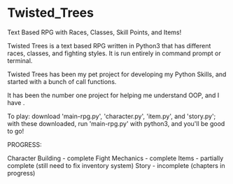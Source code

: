 # Twisted_Trees
Text Based RPG with Races, Classes, Skill Points, and Items!

Twisted Trees is a text based RPG written in Python3 that has different races, classes, and fighting styles. It is run entirely in command prompt or terminal.

Twisted Trees has been my pet project for developing my Python Skills, and started with a bunch of call functions.

It has been the number one project for helping me understand OOP, and I have .

To play: download 'main-rpg.py', 'character.py', 'item.py', and 'story.py'; with these downloaded, run 'main-rpg.py' with python3, and you'll be good to go!

PROGRESS:

Character Building - complete
Fight Mechanics - complete
Items - partially complete (still need to fix inventory system)
Story - incomplete (chapters in progress)
